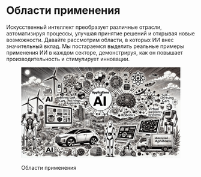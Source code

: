 # Области применения

Искусственный интеллект преобразует различные отрасли, автоматизируя процессы, улучшая принятие решений и открывая новые возможности. Давайте рассмотрим области, в которых ИИ внес значительный вклад. Мы постараемся выделить реальные примеры применения ИИ в каждом секторе, демонстрируя, как он повышает производительность и стимулирует инновации.

<div align="left"><figure><img src="../../../.gitbook/assets/ai-application-min (1).png" alt="" width="563"><figcaption><p>Области применения</p></figcaption></figure></div>
